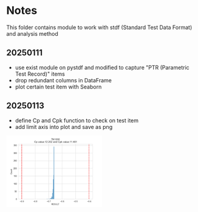 # Notes

This folder contains module to work with stdf (Standard Test Data Format) and analysis method

## 20250111
* use exist module on pystdf and modified to capture "PTR (Parametric Test Record)" items
* drop redundant columns in DataFrame
* plot certain test item with Seaborn

## 20250113
* define Cp and Cpk function to check on test item
* add limit axis into plot and save as png
<img align="justify" src="img/T1000_histplot_fig.png" alt="T1000_histplot_fig_20250113" style="width:50%">
